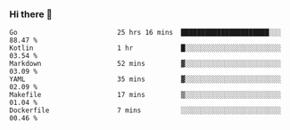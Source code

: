 ### Hi there 👋

<!--
**yeya24/yeya24** is a ✨ _special_ ✨ repository because its `README.md` (this file) appears on your GitHub profile.

Here are some ideas to get you started:

- 🔭 I’m currently working on ...
- 🌱 I’m currently learning ...
- 👯 I’m looking to collaborate on ...
- 🤔 I’m looking for help with ...
- 💬 Ask me about ...
- 📫 How to reach me: ...
- 😄 Pronouns: ...
- ⚡ Fun fact: ...
-->

<!--START_SECTION:waka-->

```text
Go                         25 hrs 16 mins  ██████████████████████░░░   88.47 %
Kotlin                     1 hr            █░░░░░░░░░░░░░░░░░░░░░░░░   03.54 %
Markdown                   52 mins         ▓░░░░░░░░░░░░░░░░░░░░░░░░   03.09 %
YAML                       35 mins         ▓░░░░░░░░░░░░░░░░░░░░░░░░   02.09 %
Makefile                   17 mins         ▒░░░░░░░░░░░░░░░░░░░░░░░░   01.04 %
Dockerfile                 7 mins          ░░░░░░░░░░░░░░░░░░░░░░░░░   00.46 %
```

<!--END_SECTION:waka-->
